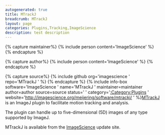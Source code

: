 ```yaml
---
autogenerated: true
title: MTrackJ
breadcrumb: MTrackJ
layout: page
categories: Plugins,Tracking,ImageScience
description: test description
---
```



{% capture maintainer%}
{% include person content='ImageScience' %}
{% endcapture %}

{% capture author%}
{% include person content='ImageScience' %}
{% endcapture %}

{% capture source%}
{% include github org='imagescience ' repo='MTrackJ ' %}
{% endcapture %}
{% include info-box software='ImageScience ' name='MTrackJ ' maintainer=maintainer author=author source=source status=' ' category='[:Category:Plugins](_Category_Plugins "wikilink") ' website='http://imagescience.org/meijering/software/mtrackj/ ' %}[MTrackJ](http://www.imagescience.org/meijering/software/mtrackj/) is an ImageJ plugin to facilitate motion tracking and analysis.

The plugin can handle up to five-dimensional (5D) images of any type supported by ImageJ.

MTrackJ is available from the [ImageScience](ImageScience "wikilink") update site.

  
